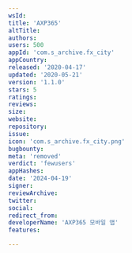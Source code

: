 ```yaml
---
wsId: 
title: 'AXP365'
altTitle: 
authors: 
users: 500
appId: 'com.s_archive.fx_city'
appCountry: 
released: '2020-04-17'
updated: '2020-05-21'
version: '1.1.0'
stars: 5
ratings: 
reviews: 
size: 
website: 
repository: 
issue: 
icon: 'com.s_archive.fx_city.png'
bugbounty: 
meta: 'removed'
verdict: 'fewusers'
appHashes: 
date: '2024-04-19'
signer: 
reviewArchive: 
twitter: 
social: 
redirect_from: 
developerName: 'AXP365 모바일 앱'
features: 

---
```


